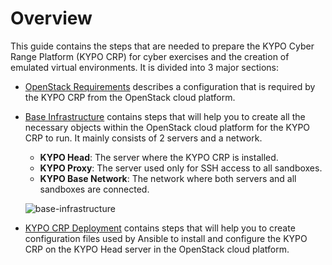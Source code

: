 # Overview

This guide contains the steps that are needed to prepare the KYPO Cyber Range Platform (KYPO CRP) for cyber exercises and the creation of emulated virtual environments. It is divided into 3 major sections:

* [OpenStack Requirements](../openstack-requirements) describes a configuration that is required by the KYPO CRP from the OpenStack cloud platform.

* [Base Infrastructure](../base-infrastructure) contains steps that will help you to create all the necessary objects within the OpenStack cloud platform for the KYPO CRP to run. It mainly consists of 2 servers and a network.
    * **KYPO Head**: The server where the KYPO CRP is installed.
    * **KYPO Proxy**: The server used only for SSH access to all sandboxes.
    * **KYPO Base Network**: The network where both servers and all sandboxes are connected.
    
    ![base-infrastructure](../../img/installation-guide/base-infrastructure.png)
    
* [KYPO CRP Deployment](../kypo-crp-deployment) contains steps that will help you to create configuration files used by Ansible to install and configure the KYPO CRP on the KYPO Head server in the OpenStack cloud platform.
